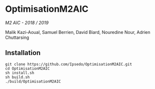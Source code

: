# OptimisationM2AIC
_M2 AIC - 2018 / 2019_

Malik Kazi-Aoual, Samuel Berrien, David Biard, Nouredine Nour, Adrien Chuttarsing

## Installation
```renderscripts
git clone https://github.com/Ipsedo/OptimisationM2AIC.git
cd OptimisationM2AIC
sh install.sh
sh build.sh
./build/OptimisationM2AIC
```
